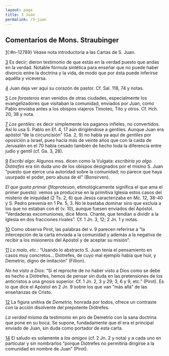 ```yaml
---
layout: page
title: 3 Juan
permalink: /3-juan
---
```

<!-- ^(\d+)\\. -->
<!-- [$1](#v$1) -->

<!--  \[↑\]\(#footnote-ref-\d+\) -->

## Comentarios de Mons. Straubinger

[1](#v1){:#n-12789} Véase nota introductoria a las Cartas de S. Juan.

[3](#v3) Es decir; dieron testimonio de que estás en la verdad puesto que andas en la verdad. Notable fórmula sintética para enseñar que no puede haber divorcio entre la doctrina y la vida, de modo que por ésta puede inferirse aquélla y viceversa.

[4](#v4) Juan deja ver aquí su corazón de pastor. Cf. Sal. 118, 74 y notas.

[5](#v5) *Los forasteros* eran venidos de otras ciudades, especialmente los evangelizadores que visitaban la comunidad, enviados por Juan, como Pablo enviaba antes a los obispos viajeros Timoteo, Tito y otros. Cf. Hch. 20, 38 y nota.

[7](#v7) *Los gentiles*: es decir simplemente los paganos infieles, no convertidos. Así lo usa S. Pablo en Ef. 4, 17 aún dirigiéndose a gentiles. Aunque Juan era apóstol “de la circuncisión” (Ga. 2, 9) no habla ya aquí de *gentiles* por oposición a Israel, pues hacía más de veinte años que con la caída de Jerusalén en el 70 había cesado también de hecho toda la diferencia entre judío y gentil (cf. Ga. 3, 28).

[9](#v9) *Escribí algo*: Algunos mss. dicen como la Vulgata: *escribiría yo algo. Diótrefes* era sin duda uno de los obispos designados por el mismo S. Juan “puesto que ejerce una autoridad sobre la comunidad; no parece que haya usurpado el poder, pero abusa de él” (Bonsirven).

*El que gusta primar (filoproteuon*, etimológicamente significa el que ama el primer puesto): vemos ya producirse en la primitiva Iglesia estos casos del misterio de iniquidad (2 Ts. 2, 6) que Jesús caracterizaba en Mc. 12, 38-40 y S. Pedro prevenía en 1 Pe. 5, 3. No le bastaba dominar sino que excluía a los que no estaban con él (v. 10), aunque fuesen enviados del Apóstol. “Verdaderas excomuniones, dice Mons. Chante, que tendían a dividir a la Iglesia en dos fracciones rivales”. Cf. 1 Jn. 3, 12; 2 Jn. 1 y notas.

[10](#v10) Como observa Pirot, las palabras del v. 9 parecen referirse a “la intercepción de la carta enviada a la comunidad y además a la negativa de recibir a los misioneros del Apóstol y de aceptar su misión”.

[11](#v11) *Lo malo, etc.*: “Usando lo abstracto S. Juan tenía el pensamiento en casos muy concretos… Diótrefes, de cuyo mal ejemplo había que huir, y Demetrio, digno de imitación” (Fillion).

*No ha visto a Dios*: “Si el reproche de no haber visto a Dios como se debe es hecho a Diótrefes, hemos de pensar sin duda en las pretensiones de los anticristos a una gnosis superior. Cf. 1 Jn. 2, 3 y 29; 3, 6 y 9, etc.” (Pirot). Es lo que dice el Apóstol en 2 Jn. 9 sobre los que van “más allá” de las enseñanzas de Cristo.

[12](#v12) La figura unitiva de *Demetrio,* honrada por todos, ofrece un contraste con la acción disolvente del prepotente Diótrefes.

*La verdad misma* da testimonio en pro de Demetrio con la sana doctrina que pone en su boca. Se supone, fundadamente que él era el principal enviado de Juan, sin duda como portador de esta carta.

[14](#v14) El saludo es solamente a *los amigos* (cf. 2 Jn. 2 y nota) y a cada uno en particular y sin nombrarlos “porque Diótrefes no permitiría dirigirse a la comunidad en nombre de Juan” (Pirot).